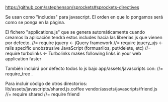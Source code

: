 https://github.com/sstephenson/sprockets#sprockets-directives

Se usan como "includes" para javascript.
El orden en que lo pongamos será como se ponga en la página.

El fichero "applications.js" que se genera automáticamente cuando creamos la aplicación tendrá estos includes hacia las librerias js que vienen por defecto.
//= require jquery <- jQuery framework
//= require jquery_ujs <- rails specific unobstrusive JavaScript (formuarlios, put/delete, etc)
//= require turbolinks <- Turbolinks makes following links in your web application faster 

También incluirá por defecto todos lo js bajo app/assets/javascripts con:
//= require_tree .

Para incluir código de otros directorios:
lib/assets/javascripts/shared.js.coffee
vendor/assets/javascripts/friend.js
//= require shared
//= require friend
